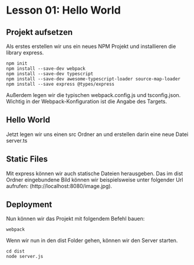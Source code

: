 # Lesson 01: Hello World
## Projekt aufsetzen
Als erstes erstellen wir uns ein neues NPM Projekt und installieren die library express.
```
npm init
npm install --save-dev webpack
npm install --save-dev typescript
npm install --save-dev awesome-typescript-loader source-map-loader
npm install --save express @types/express
```
Außerdem legen wir die typischen webpack.config.js und tsconfig.json. Wichtig in der Webpack-Konfiguration ist die Angabe des Targets.
## Hello World
Jetzt legen wir uns einen src Ordner an und erstellen darin eine neue Datei server.ts

## Static Files
Mit express können wir auch statische Dateien herausgeben.
Das im dist Ordner eingebundene Bild können wir beispielsweise unter folgender Url aufrufen: (http://localhost:8080/image.jpg).

## Deployment
Nun können wir das Projekt mit folgendem Befehl bauen:
```
webpack
```
Wenn wir nun in den dist Folder gehen, können wir den Server starten.
```
cd dist
node server.js
```